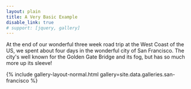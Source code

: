 ```yaml
---
layout: plain
title: A Very Basic Example
disable_link: true
# support: [jquery, gallery]
---
```


At the end of our wonderful three week road trip at the West Coast of the US, we spent about four days in the wonderful city of San Francisco. The city's well known for the Golden Gate Bridge and its fog, but has so much more up its sleeve!

<head>
    <!-- <script src="https://cdnjs.cloudflare.com/ajax/libs/jquery/2.2.0/jquery.min.js"></script>
    <script src="https://cdnjs.cloudflare.com/ajax/libs/jquery-mousewheel/3.1.13/jquery.mousewheel.min.js"></script>
    <script src="https://cdnjs.cloudflare.com/ajax/libs/lightgallery/1.2.19/js/lightgallery-all.min.js"></script>
    <link rel="stylesheet" href="https://cdnjs.cloudflare.com/ajax/libs/lightgallery/1.2.19/css/lightgallery.min.css" />
    <script src="https://cdnjs.cloudflare.com/ajax/libs/jquery.isotope/3.0.0/isotope.pkgd.min.js"></script>
    <script src="https://cdnjs.cloudflare.com/ajax/libs/picturefill/3.0.2/picturefill.min.js"></script>
    <script src="https://cdnjs.cloudflare.com/ajax/libs/jquery.imagesloaded/4.1.0/imagesloaded.pkgd.min.js"></script> -->
    <link rel="stylesheet" href="https://cdn.jsdelivr.net/npm/lightgallery.js/dist/css/lightgallery.min.css" />
    <script src="https://ajax.googleapis.com/ajax/libs/jquery/3.5.1/jquery.min.js"></script>
    <script src="https://cdn.jsdelivr.net/npm/lightgallery.js/dist/js/lightgallery.min.js"></script>
    <script src="https://cdn.jsdelivr.net/npm/isotope-layout@3.0.6/dist/isotope.pkgd.min.js"></script>
    <script src="https://cdn.jsdelivr.net/npm/imagesloaded@4.1.4/imagesloaded.pkgd.min.js"></script>
</head>

{% include gallery-layout-normal.html gallery=site.data.galleries.san-francisco %}

<script>
$(document).ready(function() {
  $("#image-gallery").lightGallery({
    selector: '.image'
  });
  var $grid = $('#image-gallery').isotope({
    itemSelector: '.image-wrapper',
    layoutMode: 'masonry'
  });
  $grid.imagesLoaded().progress(function() {
    $grid.isotope('layout');
  });
});
</script>
